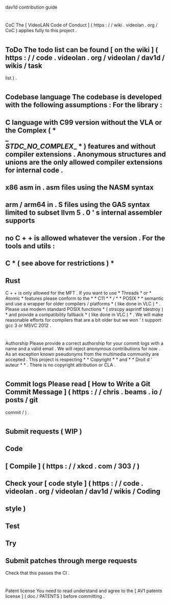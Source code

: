 #
dav1d
contribution
guide
#
#
CoC
The
[
VideoLAN
Code
of
Conduct
]
(
https
:
/
/
wiki
.
videolan
.
org
/
CoC
)
applies
fully
to
this
project
.
#
#
ToDo
The
todo
list
can
be
found
[
on
the
wiki
]
(
https
:
/
/
code
.
videolan
.
org
/
videolan
/
dav1d
/
wikis
/
task
-
list
)
.
#
#
Codebase
language
The
codebase
is
developed
with
the
following
assumptions
:
For
the
library
:
-
C
language
with
C99
version
without
the
VLA
or
the
Complex
(
*
\
_
\
_STDC_NO_COMPLEX__
*
)
features
and
without
compiler
extensions
.
Anonymous
structures
and
unions
are
the
only
allowed
compiler
extensions
for
internal
code
.
-
x86
asm
in
.
asm
files
using
the
NASM
syntax
-
arm
/
arm64
in
.
S
files
using
the
GAS
syntax
limited
to
subset
llvm
5
.
0
'
s
internal
assembler
supports
-
no
C
+
+
is
allowed
whatever
the
version
.
For
the
tools
and
utils
:
-
C
*
(
see
above
for
restrictions
)
*
-
Rust
-
C
+
+
is
only
allowed
for
the
MFT
.
If
you
want
to
use
*
Threads
*
or
*
Atomic
*
features
please
conform
to
the
*
*
C11
*
*
/
*
*
POSIX
*
*
semantic
and
use
a
wrapper
for
older
compilers
/
platforms
*
(
like
done
in
VLC
)
*
.
Please
use
modern
standard
POSIX
functions
*
(
strscpy
asprintf
tdestroy
)
*
and
provide
a
compatibility
fallback
*
(
like
done
in
VLC
)
*
.
We
will
make
reasonable
efforts
for
compilers
that
are
a
bit
older
but
we
won
'
t
support
gcc
3
or
MSVC
2012
.
#
#
Authorship
Please
provide
a
correct
authorship
for
your
commit
logs
with
a
name
and
a
valid
email
.
We
will
reject
anonymous
contributions
for
now
.
As
an
exception
known
pseudonyms
from
the
multimedia
community
are
accepted
.
This
project
is
respecting
*
*
Copyright
*
*
and
*
*
Droit
d
'
auteur
*
*
.
There
is
no
copyright
attribution
or
CLA
.
#
#
Commit
logs
Please
read
[
How
to
Write
a
Git
Commit
Message
]
(
https
:
/
/
chris
.
beams
.
io
/
posts
/
git
-
commit
/
)
.
#
#
Submit
requests
(
WIP
)
-
Code
-
[
Compile
]
(
https
:
/
/
xkcd
.
com
/
303
/
)
-
Check
your
[
code
style
]
(
https
:
/
/
code
.
videolan
.
org
/
videolan
/
dav1d
/
wikis
/
Coding
-
style
)
-
Test
-
Try
-
Submit
patches
through
merge
requests
-
Check
that
this
passes
the
CI
.
#
#
Patent
license
You
need
to
read
understand
and
agree
to
the
[
AV1
patents
license
]
(
doc
/
PATENTS
)
before
committing
.
